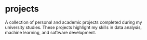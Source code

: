 # projects
A collection of personal and academic projects completed during my university studies. These projects highlight my skills in data analysis, machine learning, and software development.
